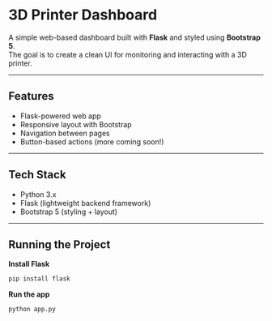 # 3D Printer Dashboard

A simple web-based dashboard built with **Flask** and styled using **Bootstrap 5**.  
The goal is to create a clean UI for monitoring and interacting with a 3D printer.

---

## Features

- Flask-powered web app
- Responsive layout with Bootstrap
- Navigation between pages
- Button-based actions (more coming soon!)

---

## Tech Stack

- Python 3.x
- Flask (lightweight backend framework)
- Bootstrap 5 (styling + layout)

---

## Running the Project

**Install Flask**
```bash
pip install flask
```

**Run the app**
```bash
python app.py
```